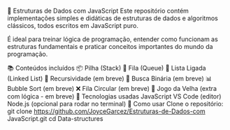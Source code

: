 🧠 Estruturas de Dados com JavaScript
Este repositório contém implementações simples e didáticas de estruturas de dados e algoritmos clássicos, todos escritos em JavaScript puro.

É ideal para treinar lógica de programação, entender como funcionam as estruturas fundamentais e praticar conceitos importantes do mundo da programação.

📚 Conteúdos incluídos
📦 Pilha (Stack)
🧾 Fila (Queue)
🔗 Lista Ligada (Linked List)
🔁 Recursividade (em breve)
🔎 Busca Binária (em breve)
📊 Bubble Sort (em breve)
❌ Fila Circular (em breve)
🧩 Jogo da Velha (extra com lógica - em breve)
🚀 Tecnologias usadas
JavaScript
VS Code (editor)
Node.js (opcional para rodar no terminal)
📁 Como usar
Clone o repositório:
git clone https://github.com/JoyceGarcez/Estruturas-de-Dados-com JavaScript.git
cd Data-structures